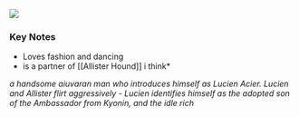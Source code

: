 
![](../assets/7cc69069002bbb00194eacfb67216084.png)

### Key Notes
- Loves fashion and dancing
- is a partner of [[Allister Hound]] i think*


_a handsome aiuvaran man who introduces himself as Lucien Acier. Lucien and Allister flirt aggressively - Lucien identifies himself as the adopted son of the Ambassador from Kyonin, and the idle rich_